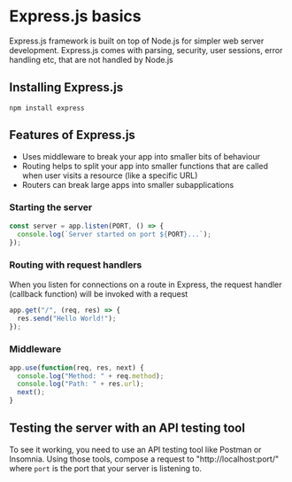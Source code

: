 # Express.js basics

Express.js framework is built on top of Node.js for simpler web server development. Express.js comes with parsing, security, user sessions, error handling etc, that are not handled by Node.js

## Installing Express.js

```
npm install express
```

## Features of Express.js

- Uses middleware to break your app into smaller bits of behaviour
- Routing helps to split your app into smaller functions that are called when user visits a resource (like a specific URL)
- Routers can break large apps into smaller subapplications

### Starting the server

```js
const server = app.listen(PORT, () => {
  console.log(`Server started on port ${PORT}...`);
});
```

### Routing with request handlers

When you listen for connections on a route in Express, the request handler (callback function) will be invoked with a request

```js
app.get("/", (req, res) => {
  res.send("Hello World!");
});
```

### Middleware

```js
app.use(function(req, res, next) {
  console.log("Method: " + req.method);
  console.log("Path: " + res.url);
  next();
}
```

## Testing the server with an API testing tool

To see it working, you need to use an API testing tool like Postman or Insomnia.
Using those tools, compose a request to "http://localhost:port/" where `port` is the port that your server is listening to.
